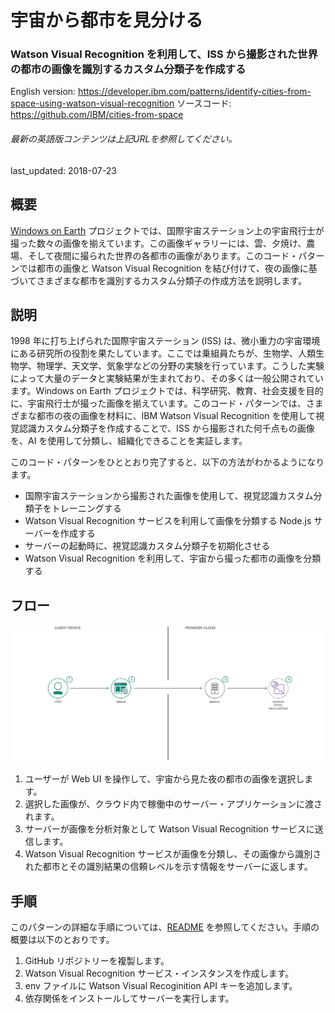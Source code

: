 # 宇宙から都市を見分ける

### Watson Visual Recognition を利用して、ISS から撮影された世界の都市の画像を識別するカスタム分類子を作成する

English version: https://developer.ibm.com/patterns/identify-cities-from-space-using-watson-visual-recognition
  ソースコード: https://github.com/IBM/cities-from-space

###### 最新の英語版コンテンツは上記URLを参照してください。
last_updated: 2018-07-23

 ## 概要

[Windows on Earth](https://www.windowsonearth.org/) プロジェクトでは、国際宇宙ステーション上の宇宙飛行士が撮った数々の画像を揃えています。この画像ギャラリーには、雲、夕焼け、農場、そして夜間に撮られた世界の各都市の画像があります。このコード・パターンでは都市の画像と Watson Visual Recognition を結び付けて、夜の画像に基づいてさまざまな都市を識別するカスタム分類子の作成方法を説明します。

## 説明

1998 年に打ち上げられた国際宇宙ステーション (ISS) は、微小重力の宇宙環境にある研究所の役割を果たしています。ここでは乗組員たちが、生物学、人類生物学、物理学、天文学、気象学などの分野の実験を行っています。こうした実験によって大量のデータと実験結果が生まれており、その多くは一般公開されています。Windows on Earth プロジェクトでは、科学研究、教育、社会支援を目的に、宇宙飛行士が撮った画像を揃えています。このコード・パターンでは、さまざまな都市の夜の画像を材料に、IBM Watson Visual Recognition を使用して視覚認識カスタム分類子を作成することで、ISS から撮影された何千点もの画像を、AI を使用して分類し、組織化できることを実証します。

このコード・パターンをひととおり完了すると、以下の方法がわかるようになります。

* 国際宇宙ステーションから撮影された画像を使用して、視覚認識カスタム分類子をトレーニングする
* Watson Visual Recognition サービスを利用して画像を分類する Node.js サーバーを作成する
* サーバーの起動時に、視覚認識カスタム分類子を初期化させる
* Watson Visual Recognition を利用して、宇宙から撮った都市の画像を分類する

## フロー

![フロー](./images/arch-identify-cities-space.png)

1. ユーザーが Web UI を操作して、宇宙から見た夜の都市の画像を選択します。
1. 選択した画像が、クラウド内で稼働中のサーバー・アプリケーションに渡されます。
1. サーバーが画像を分析対象として Watson Visual Recognition サービスに送信します。
1. Watson Visual Recognition サービスが画像を分類し、その画像から識別された都市とその識別結果の信頼レベルを示す情報をサーバーに返します。

## 手順

このパターンの詳細な手順については、[README](https://github.com/IBM/cities-from-space/blob/master/README.md) を参照してください。手順の概要は以下のとおりです。

1. GitHub リポジトリーを複製します。
1. Watson Visual Recognition サービス・インスタンスを作成します。
1. env ファイルに Watson Visual Recoginition API キーを追加します。
1. 依存関係をインストールしてサーバーを実行します。
